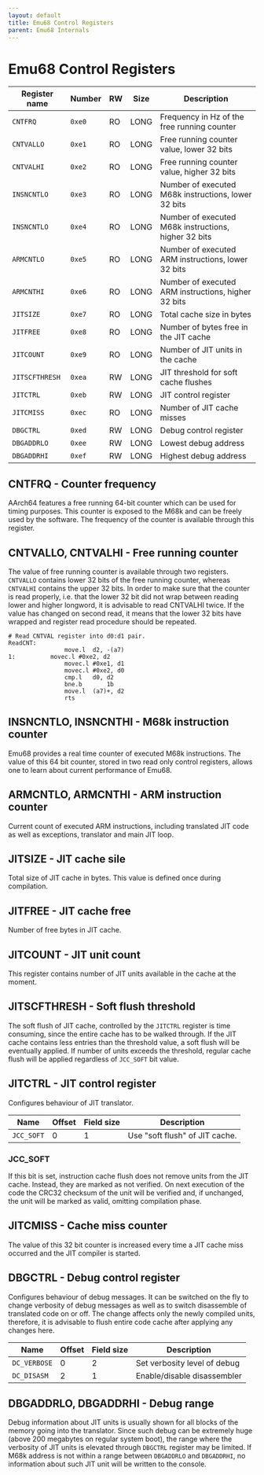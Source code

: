 ```yaml
---
layout: default
title: Emu68 Control Registers
parent: Emu68 Internals
---
```


# Emu68 Control Registers



| Register name    | Number   | RW   | Size | Description                                          |
| ---------------- | -------- | ---- | ---- | ---------------------------------------------------- |
| ``CNTFRQ``       | ``0xe0`` | RO   | LONG | Frequency in Hz of the free running counter          |
| ``CNTVALLO``     | ``0xe1`` | RO   | LONG | Free running counter value, lower 32 bits            |
| ``CNTVALHI``     | ``0xe2`` | RO   | LONG | Free running counter value, higher 32 bits           |
| ``INSNCNTLO``    | ``0xe3`` | RO   | LONG | Number of executed M68k instructions, lower 32 bits  |
| ``INSNCNTLO``    | ``0xe4`` | RO   | LONG | Number of executed M68k instructions, higher 32 bits |
| ``ARMCNTLO``     | ``0xe5`` | RO   | LONG | Number of executed ARM instructions, lower 32 bits   |
| ``ARMCNTHI``     | ``0xe6`` | RO   | LONG | Number of executed ARM instructions, higher 32 bits  |
| ``JITSIZE``      | ``0xe7`` | RO   | LONG | Total cache size in bytes                            |
| ``JITFREE``      | ``0xe8`` | RO   | LONG | Number of bytes free in the JIT cache                |
| ``JITCOUNT``     | ``0xe9`` | RO   | LONG | Number of JIT units in the cache                     |
| ``JITSCFTHRESH`` | ``0xea`` | RW   | LONG | JIT threshold for soft cache flushes                 |
| ``JITCTRL``      | ``0xeb`` | RW   | LONG | JIT control register                                 |
| ``JITCMISS``     | ``0xec`` | RO   | LONG | Number of JIT cache misses                           |
| ``DBGCTRL``      | ``0xed`` | RW   | LONG | Debug control register                               |
| ``DBGADDRLO``    | ``0xee`` | RW   | LONG | Lowest debug address                                 |
| ``DBGADDRHI``    | ``0xef`` | RW   | LONG | Highest debug address                                |

## CNTFRQ - Counter frequency

AArch64 features a free running 64-bit counter which can be used for timing purposes. This counter is exposed to the M68k and can be freely used by the software. The frequency of the counter is available through this register.

## CNTVALLO, CNTVALHI - Free running counter

The value of free running counter is available through two registers. ``CNTVALLO`` contains lower 32 bits of the free running counter, whereas ``CNTVALHI`` contains the upper 32 bits. In order to make sure that the counter is read properly, i.e. that the lower 32 bit did not wrap between reading lower and higher longword, it is advisable to read CNTVALHI twice. If the value has changed on second read, it means that the lower 32 bits have wrapped and register read procedure should be repeated.

```assembly
# Read CNTVAL register into d0:d1 pair.
ReadCNT:
				move.l	d2, -(a7)
1:			movec.l	#0xe2, d2
				movec.l #0xe1, d1
				movec.l #0xe2, d0
				cmp.l   d0, d2
				bne.b		1b
				move.l	(a7)+, d2
				rts
```

## INSNCNTLO, INSNCNTHI - M68k instruction counter

Emu68 provides a real time counter of executed M68k instructions. The value of this 64 bit counter, stored in two read only control registers, allows one to learn about current performance of Emu68.

## ARMCNTLO, ARMCNTHI - ARM instruction counter

Current count of executed ARM instructions, including translated JIT code as well as exceptions, translator and main JIT loop. 

## JITSIZE - JIT cache sile

Total size of JIT cache in bytes. This value is defined once during compilation.

## JITFREE - JIT cache free

Number of free bytes in JIT cache.

## JITCOUNT - JIT unit count

This register contains number of JIT units available in the cache at the moment.

## JITSCFTHRESH - Soft flush threshold

The soft flush of JIT cache, controlled by the ``JITCTRL`` register is time consuming, since the entire cache has to be walked through. If the JIT cache contains less entries than the threshold value, a soft flush will be eventually applied. If number of units exceeds the threshold, regular cache flush will be applied regardless of ``JCC_SOFT`` bit value.

## JITCTRL - JIT control register

Configures behaviour of JIT translator. 

| Name         | Offset | Field size | Description                    |
| ------------ | ------ | ---------- | ------------------------------ |
| ``JCC_SOFT`` | 0      | 1          | Use "soft flush" of JIT cache. |

### JCC_SOFT

If this bit is set, instruction cache flush does not remove units from the JIT cache. Instead, they are marked as not verified. On next execution of the code the CRC32 checksum of the unit will be verified and, if unchanged, the unit will be marked as valid, omitting compilation phase.

## JITCMISS - Cache miss counter

The value of this 32 bit counter is increased every time a JIT cache miss occurred and the JIT compiler is started.

## DBGCTRL - Debug control register

Configures behaviour of debug messages. It can be switched on the fly to change verbosity of debug messages as well as to switch disassemble of translated code on or off. The change affects only the newly compiled units, therefore, it is advisable to flush entire code cache after applying any changes here.

| Name           | Offset | Field size | Description                  |
| -------------- | ------ | ---------- | ---------------------------- |
| ``DC_VERBOSE`` | 0      | 2          | Set verbosity level of debug |
| ``DC_DISASM``  | 2      | 1          | Enable/disable disassembler  |

## DBGADDRLO, DBGADDRHI - Debug range

Debug information about  JIT units is usually shown for all blocks of the memory going into the translator. Since such debug can be extremely huge (above 200 megabytes on regular system boot), the range where the verbosity of JIT units is elevated through ``DBGCTRL`` register may be limited. If M68k address is not within a range between ``DBGADDRLO`` and ``DBGADDRHI``, no information about such JIT unit will be written to the console.

